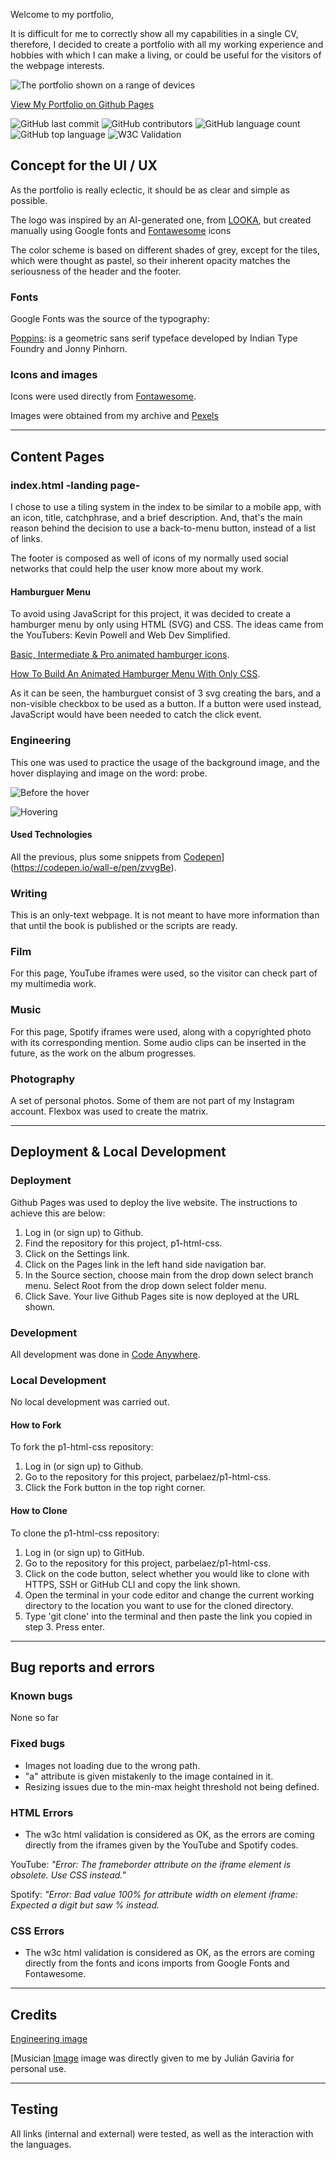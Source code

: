 Welcome to my portfolio,

It is difficult for me to correctly show all my capabilities in a single CV, therefore, I decided to create a portfolio with all my working experience and hobbies with which I can make a living, or could be useful for the visitors of the webpage interests.


![The portfolio shown on a range of devices](assets/images/devices_render.png)

[View My Portfolio on Github Pages](https://parbelaez.github.io/p1-html-css/)

![GitHub last commit](https://img.shields.io/github/last-commit/parbelaez/p1-html-css?color=red)
![GitHub contributors](https://img.shields.io/github/contributors/parbelaez/p1-html-css?color=orange)
![GitHub language count](https://img.shields.io/github/languages/count/parbelaez/p1-html-css?color=yellow)
![GitHub top language](https://img.shields.io/github/languages/top/parbelaez/p1-html-css?color=green)
![W3C Validation](https://img.shields.io/w3c-validation/html?color=blueviolet&targetUrl=https://parbelaez.github.io/p1-html-css/)

## Concept for the UI / UX

As the portfolio is really eclectic, it should be as clear and simple as possible.

The logo was inspired by an AI-generated one, from [LOOKA](https://looka.com/), but created manually using Google fonts and [Fontawesome](https://fontawesome.com/) icons

The color scheme is based on different shades of grey, except for the tiles, which were thought as pastel, so their inherent opacity matches the seriousness of the header and the footer.

### Fonts
Google Fonts was the source of the typography:

[Poppins](https://github.com/itfoundry/poppins): is a geometric sans serif typeface developed by Indian Type Foundry and Jonny Pinhorn.

### Icons and images

Icons were used directly from [Fontawesome](https://fontawesome.com/).

Images were obtained from my archive and [Pexels](https://www.pexels.com/)

---

## Content Pages

### index.html -landing page-

I chose to use a tiling system in the index to be similar to a mobile app, with an icon, title, catchphrase, and a brief description. And, that's the main reason behind the decision to use a back-to-menu button, instead of a list of links.

The footer is composed as well of icons of my normally used social networks that could help the user know more about my work.

#### Hamburguer Menu

To avoid using JavaScript for this project, it was decided to create a hamburger menu by only using HTML (SVG) and CSS. The ideas came from the YouTubers: Kevin Powell and Web Dev Simplified.

[Basic, Intermediate & Pro animated hamburger icons](https://www.youtube.com/watch?v=R00QiudbD4Y).

[How To Build An Animated Hamburger Menu With Only CSS](https://www.youtube.com/watch?v=dAIVbLrAb_U).

As it can be seen, the hamburguet consist of 3 svg creating the bars, and a non-visible checkbox to be used as a button. If a button were used instead, JavaScript would have been needed to catch the click event.

### Engineering

This one was used to practice the usage of the background image, and the hover displaying and image on the word: probe.

![Before the hover](assets/images/no_hover.png)

![Hovering](assets/images/hovering.png)

#### Used Technologies

All the previous, plus some snippets from [Codepen](https://codepen.io/wall-e/pen/zvvgBe)](https://codepen.io/wall-e/pen/zvvgBe).

### Writing

This is an only-text webpage. It is not meant to have more information than that until the book is published or the scripts are ready.

### Film

For this page, YouTube iframes were used, so the visitor can check part of my multimedia work.

### Music

For this page, Spotify iframes were used, along with a copyrighted photo with its corresponding mention.
Some audio clips can be inserted in the future, as the work on the album progresses.

### Photography

A set of personal photos. Some of them are not part of my Instagram account.
Flexbox was used to create the matrix.


- - -

## Deployment & Local Development

### Deployment

Github Pages was used to deploy the live website. The instructions to achieve this are below:

1. Log in (or sign up) to Github.
2. Find the repository for this project, p1-html-css.
3. Click on the Settings link.
4. Click on the Pages link in the left hand side navigation bar.
5. In the Source section, choose main from the drop down select branch menu. Select Root from the drop down select folder menu.
6. Click Save. Your live Github Pages site is now deployed at the URL shown.

### Development

All development was done in [Code Anywhere](https://app.codeanywhere.com/).

### Local Development

No local development was carried out.

#### How to Fork

To fork the p1-html-css repository:

1. Log in (or sign up) to Github.
2. Go to the repository for this project, parbelaez/p1-html-css.
3. Click the Fork button in the top right corner.

#### How to Clone

To clone the p1-html-css repository:

1. Log in (or sign up) to GitHub.
2. Go to the repository for this project, parbelaez/p1-html-css.
3. Click on the code button, select whether you would like to clone with HTTPS, SSH or GitHub CLI and copy the link shown.
4. Open the terminal in your code editor and change the current working directory to the location you want to use for the cloned directory.
5. Type 'git clone' into the terminal and then paste the link you copied in step 3. Press enter.

- - -


## Bug reports and errors

### Known bugs

None so far

### Fixed bugs

- Images not loading due to the wrong path.
- "a" attribute is given mistakenly to the image contained in it.
- Resizing issues due to the min-max height threshold not being defined.

### HTML Errors

* The w3c html validation is considered as OK, as the errors are coming directly from the iframes given by the YouTube and Spotify codes.

YouTube: *"Error: The frameborder attribute on the iframe element is obsolete. Use CSS instead."*

Spotify: *"Error: Bad value 100% for attribute width on element iframe: Expected a digit but saw % instead.*

### CSS Errors

- The w3c html validation is considered as OK, as the errors are coming directly from the fonts and icons imports from Google Fonts and Fontawesome.

---


## Credits

[Engineering image](https://www.pexels.com/de-de/foto/person-die-das-gerat-verwendet-132700/)

[Musician [Image](https://www.linkedin.com/in/julian-gaviria-29584272/?originalSubdomain=co) image was directly given to me by Julián Gaviria for personal use.

---

## Testing

All links (internal and external) were tested, as well as the interaction with the languages.